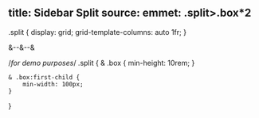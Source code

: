 title: Sidebar Split
source: 
emmet: .split>.box*2
---

.split {
    display: grid;
    grid-template-columns: auto 1fr;
}

&--&--&

/*for demo purposes*/
.split {
    & .box {
        min-height: 10rem;
    }

    & .box:first-child {
        min-width: 100px;
    } 
}